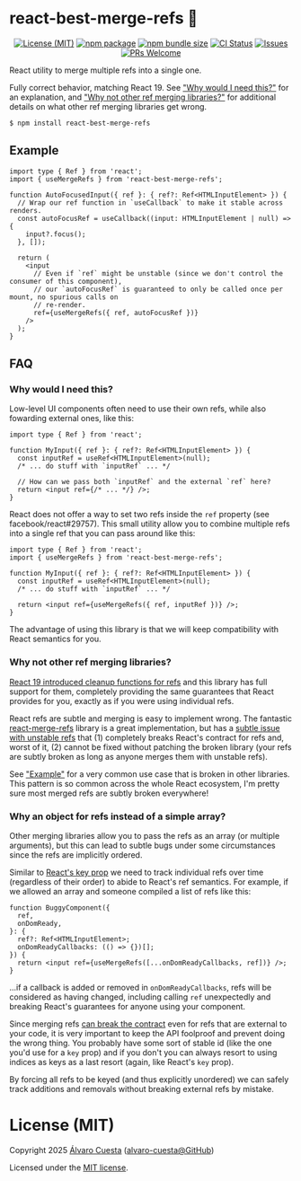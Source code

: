 # react-best-merge-refs 🔗

<p align="center">
  <a href="./LICENSE">
    <img src="https://img.shields.io/github/license/alvaro-cuesta/react-best-merge-refs" alt="License (MIT)" /></a>
  <a href="https://www.npmjs.com/package/react-best-merge-refs">
    <img src="https://img.shields.io/npm/v/react-best-merge-refs/latest.svg" alt="npm package" /></a>
  <a href="https://bundlephobia.com/package/react-best-merge-refs">
    <img src="https://img.shields.io/bundlephobia/minzip/react-best-merge-refs" alt="npm bundle size" /></a>
  <a href="https://github.com/alvaro-cuesta/react-best-merge-refs/actions/workflows/ci.yml">
    <img src="https://github.com/alvaro-cuesta/react-best-merge-refs/actions/workflows/ci.yml/badge.svg" alt="CI Status" /></a>
  <a href="https://github.com/alvaro-cuesta/react-best-merge-refs/issues">
    <img src="https://img.shields.io/github/issues/alvaro-cuesta/react-best-merge-refs" alt="Issues" /></a>
  <a href="https://github.com/alvaro-cuesta/react-best-merge-refs/fork">
    <img src="https://img.shields.io/badge/PRs-welcome-brightgreen.svg" alt="PRs Welcome" /></a>
</p>

React utility to merge multiple refs into a single one.

Fully correct behavior, matching React 19. See ["Why would I need this?"](#why-would-i-need-this) for an explanation,
and ["Why not other ref merging libraries?"](#why-not-other-ref-merging-libraries) for additional details on what other
ref merging libraries get wrong.

```console
$ npm install react-best-merge-refs
```

## Example

```tsx
import type { Ref } from 'react';
import { useMergeRefs } from 'react-best-merge-refs';

function AutoFocusedInput({ ref }: { ref?: Ref<HTMLInputElement> }) {
  // Wrap our ref function in `useCallback` to make it stable across renders.
  const autoFocusRef = useCallback((input: HTMLInputElement | null) => {
    input?.focus();
  }, []);

  return (
    <input
      // Even if `ref` might be unstable (since we don't control the consumer of this component),
      // our `autoFocusRef` is guaranteed to only be called once per mount, no spurious calls on
      // re-render.
      ref={useMergeRefs({ ref, autoFocusRef })}
    />
  );
}
```

## FAQ

### Why would I need this?

Low-level UI components often need to use their own refs, while also fowarding external ones, like this:

```tsx
import type { Ref } from 'react';

function MyInput({ ref }: { ref?: Ref<HTMLInputElement> }) {
  const inputRef = useRef<HTMLInputElement>(null);
  /* ... do stuff with `inputRef` ... */

  // How can we pass both `inputRef` and the external `ref` here?
  return <input ref={/* ... */} />;
}
```

React does not offer a way to set two refs inside the `ref` property (see facebook/react#29757). This small utility
allow you to combine multiple refs into a single ref that you can pass around like this:

```tsx
import type { Ref } from 'react';
import { useMergeRefs } from 'react-best-merge-refs';

function MyInput({ ref }: { ref?: Ref<HTMLInputElement> }) {
  const inputRef = useRef<HTMLInputElement>(null);
  /* ... do stuff with `inputRef` ... */

  return <input ref={useMergeRefs({ ref, inputRef })} />;
}
```

The advantage of using this library is that we will keep compatibility with React semantics for you.

### Why not other ref merging libraries?

[React 19 introduced cleanup functions for refs](https://react.dev/blog/2024/12/05/react-19#cleanup-functions-for-refs)
and this library has full support for them, completely providing the same guarantees that React provides for you,
exactly as if you were using individual refs.

React refs are subtle and merging is easy to implement wrong. The fantastic
[react-merge-refs](https://github.com/gregberge/react-merge-refs/) library is a great implementation, but has a
[subtle issue with unstable refs](https://github.com/gregberge/react-merge-refs/issues/42) that (1) completely breaks
React's contract for refs and, worst of it, (2) cannot be fixed without patching the broken library (your refs are
subtly broken as long as anyone merges them with unstable refs).

See ["Example"](#example) for a very common use case that is broken in other libraries. This pattern is so common across
the whole React ecosystem, I'm pretty sure most merged refs are subtly broken everywhere!

### Why an object for refs instead of a simple array?

Other merging libraries allow you to pass the refs as an array (or multiple arguments), but this can lead to subtle bugs
under some circumstances since the refs are implicitly ordered.

Similar to [React's key prop](https://react.dev/learn/rendering-lists#keeping-list-items-in-order-with-key) we need to
track individual refs over time (regardless of their order) to abide to React's ref semantics. For example, if we
allowed an array and someone compiled a list of refs like this:

```tsx
function BuggyComponent({
  ref,
  onDomReady,
}: {
  ref?: Ref<HTMLInputElement>;
  onDomReadyCallbacks: (() => {})[];
}) {
  return <input ref={useMergeRefs([...onDomReadyCallbacks, ref])} />;
}
```

...if a callback is added or removed in `onDomReadyCallbacks`, refs will be considered as having changed, including
calling `ref` unexpectedly and breaking React's guarantees for anyone using your component.

Since merging refs [can break the contract](#why-not-other-ref-merging-libraries) even for refs that are external to
your code, it is very important to keep the API foolproof and prevent doing the wrong thing. You probably have some sort
of stable id (like the one you'd use for a `key` prop) and if you don't you can always resort to using indices as keys
as a last resort (again, like React's `key` prop).

By forcing all refs to be keyed (and thus explicitly unordered) we can safely track additions and removals without
breaking external refs by mistake.

# License (MIT)

Copyright 2025 [Álvaro Cuesta](https://alvaro.cuesta.dev) ([alvaro-cuesta@GitHub](https://github.com/alvaro-cuesta/))

Licensed under the [MIT license](./LICENSE).
